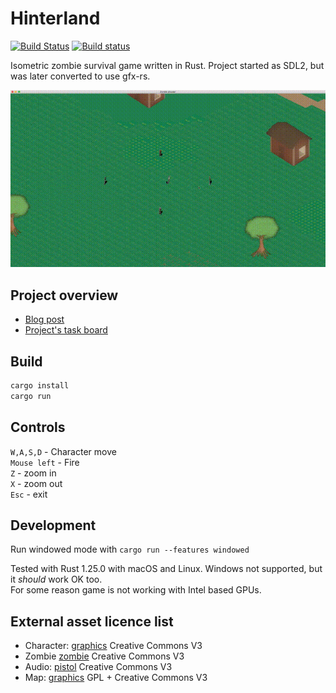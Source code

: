 # Hinterland

[![Build Status](https://travis-ci.org/Laastine/hinterland.svg?branch=master)](https://travis-ci.org/Laastine/hinterland)
[![Build status](https://ci.appveyor.com/api/projects/status/q30iw99u5f3ua237?svg=true)](https://ci.appveyor.com/project/Laastine/hinterland)

Isometric zombie survival game written in Rust.
Project started as SDL2, but was later converted to use gfx-rs.

<img src="assets/hinterland-gl-2018-02-26.gif" alt="preview">

## Project overview
- [Blog post](https://laastine.kapsi.fi/code/2018/01/07/zombie-shooter.html)
- [Project's task board](https://github.com/Laastine/hinterland/projects/1)

## Build

```bash
cargo install
cargo run
```

## Controls

`W,A,S,D` - Character move<br/>
`Mouse left` - Fire<br/>
`Z` - zoom in<br/>
`X` - zoom out<br/>
`Esc` - exit

## Development

Run windowed mode with `cargo run --features windowed`

Tested with Rust 1.25.0 with macOS and Linux. Windows not supported, but it _should_ work OK too.<br/>
For some reason game is not working with Intel based GPUs.

## External asset licence list

* Character: [graphics](http://opengameart.org/content/tmim-heroine-bleeds-game-art) Creative Commons V3
* Zombie [zombie](http://opengameart.org/content/zombie-sprites) Creative Commons V3
* Audio: [pistol](http://opengameart.org/content/chaingun-pistol-rifle-shotgun-shots) Creative Commons V3
* Map: [graphics](http://opengameart.org/content/tiled-terrains) GPL + Creative Commons V3
